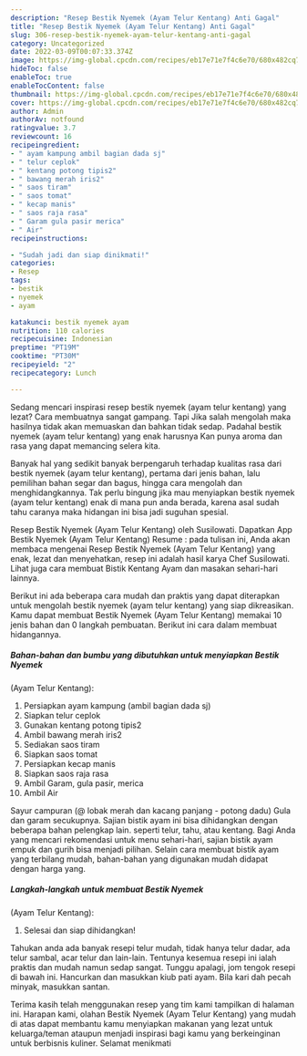 ```yaml
---
description: "Resep Bestik Nyemek (Ayam Telur Kentang) Anti Gagal"
title: "Resep Bestik Nyemek (Ayam Telur Kentang) Anti Gagal"
slug: 306-resep-bestik-nyemek-ayam-telur-kentang-anti-gagal
category: Uncategorized
date: 2022-03-09T00:07:33.374Z
image: https://img-global.cpcdn.com/recipes/eb17e71e7f4c6e70/680x482cq70/bestik-nyemek-ayam-telur-kentang-foto-resep-utama.jpg
hideToc: false
enableToc: true
enableTocContent: false
thumbnail: https://img-global.cpcdn.com/recipes/eb17e71e7f4c6e70/680x482cq70/bestik-nyemek-ayam-telur-kentang-foto-resep-utama.jpg
cover: https://img-global.cpcdn.com/recipes/eb17e71e7f4c6e70/680x482cq70/bestik-nyemek-ayam-telur-kentang-foto-resep-utama.jpg
author: Admin
authorAv: notfound
ratingvalue: 3.7
reviewcount: 16
recipeingredient:
- " ayam kampung ambil bagian dada sj"
- " telur ceplok"
- " kentang potong tipis2"
- " bawang merah iris2"
- " saos tiram"
- " saos tomat"
- " kecap manis"
- " saos raja rasa"
- " Garam gula pasir merica"
- " Air"
recipeinstructions:

- "Sudah jadi dan siap dinikmati!"
categories:
- Resep
tags:
- bestik
- nyemek
- ayam

katakunci: bestik nyemek ayam 
nutrition: 110 calories
recipecuisine: Indonesian
preptime: "PT19M"
cooktime: "PT30M"
recipeyield: "2"
recipecategory: Lunch

---
```



Sedang mencari inspirasi resep bestik nyemek
(ayam telur kentang) yang lezat? Cara membuatnya sangat gampang. Tapi Jika salah mengolah maka hasilnya tidak akan memuaskan dan bahkan tidak sedap. Padahal bestik nyemek
(ayam telur kentang) yang enak harusnya Kan punya aroma dan rasa yang dapat memancing selera kita.


Banyak hal yang sedikit banyak berpengaruh terhadap kualitas rasa dari bestik nyemek
(ayam telur kentang), pertama dari jenis bahan, lalu pemilihan bahan segar dan bagus, hingga cara mengolah dan menghidangkannya. Tak perlu bingung jika mau menyiapkan bestik nyemek
(ayam telur kentang) enak di mana pun anda berada, karena asal sudah tahu caranya maka hidangan ini bisa jadi suguhan spesial.

Resep Bestik Nyemek (Ayam Telur Kentang) oleh Susilowati. Dapatkan App Bestik Nyemek (Ayam Telur Kentang) Resume : pada tulisan ini, Anda akan membaca mengenai Resep Bestik Nyemek (Ayam Telur Kentang) yang enak, lezat dan menyehatkan, resep ini adalah hasil karya Chef Susilowati. Lihat juga cara membuat Bistik Kentang Ayam dan masakan sehari-hari lainnya.


Berikut ini ada beberapa cara mudah dan praktis yang dapat diterapkan untuk mengolah bestik nyemek
(ayam telur kentang) yang siap dikreasikan. Kamu dapat membuat Bestik Nyemek
(Ayam Telur Kentang) memakai 10 jenis bahan dan 0 langkah pembuatan. Berikut ini cara dalam membuat hidangannya.

<!--inarticleads1-->

##### Bahan-bahan dan bumbu yang dibutuhkan untuk menyiapkan Bestik Nyemek
(Ayam Telur Kentang):

1. Persiapkan  ayam kampung (ambil bagian dada sj)
1. Siapkan  telur ceplok
1. Gunakan  kentang potong tipis2
1. Ambil  bawang merah iris2
1. Sediakan  saos tiram
1. Siapkan  saos tomat
1. Persiapkan  kecap manis
1. Siapkan  saos raja rasa
1. Ambil  Garam, gula pasir, merica
1. Ambil  Air


Sayur campuran (@ lobak merah dan kacang panjang - potong dadu) Gula dan garam secukupnya. Sajian bistik ayam ini bisa dihidangkan dengan beberapa bahan pelengkap lain. seperti telur, tahu, atau kentang. Bagi Anda yang mencari rekomendasi untuk menu sehari-hari, sajian bistik ayam empuk dan gurih bisa menjadi pilihan. Selain cara membuat bistik ayam yang terbilang mudah, bahan-bahan yang digunakan mudah didapat dengan harga yang. 

<!--inarticleads2-->

##### Langkah-langkah untuk membuat Bestik Nyemek
(Ayam Telur Kentang):


1. Selesai dan siap dihidangkan!

Tahukan anda ada banyak resepi telur mudah, tidak hanya telur dadar, ada telur sambal, acar telur dan lain-lain. Tentunya kesemua resepi ini ialah praktis dan mudah namun sedap sangat. Tunggu apalagi, jom tengok resepi di bawah ini. Hancurkan dan masukkan kiub pati ayam. Bila kari dah pecah minyak, masukkan santan. 

Terima kasih telah menggunakan resep yang tim kami tampilkan di halaman ini. Harapan kami, olahan Bestik Nyemek
(Ayam Telur Kentang) yang mudah di atas dapat membantu kamu menyiapkan makanan yang lezat untuk keluarga/teman ataupun menjadi inspirasi bagi kamu yang berkeinginan untuk berbisnis kuliner. Selamat menikmati
